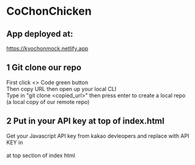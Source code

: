 # CoChonChicken

## App deployed at:
https://kyochonmock.netlify.app

## 1 Git clone our repo
First click <> Code green button<br>
Then copy URL then open up your local CLI<br>
Type in "git clone <copied_url>" then press enter to create a local repo<br>
(a local copy of our remote repo)

## 2 Put in your API key at top of index.html
Get your Javascript API key from kakao devleopers and replace with API KEY in <br><script type="text/javascript" src="//dapi.kakao.com/v2/maps/sdk.js?appkey=APIKEY"></script><br>at top section of index html
